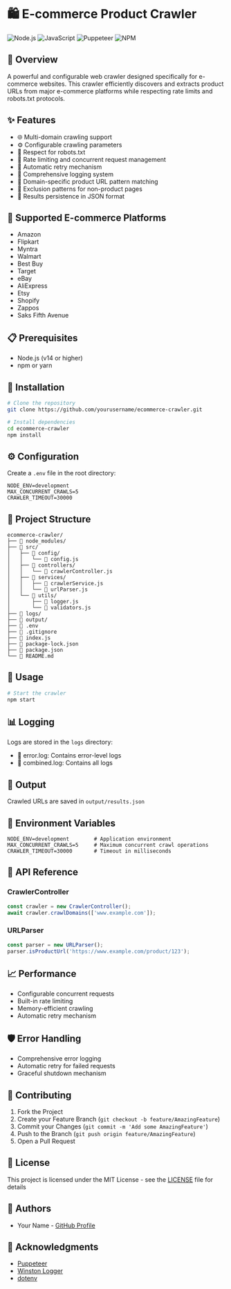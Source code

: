

# 🛍️ E-commerce Product Crawler

![Node.js](https://img.shields.io/badge/Node.js-43853D?style=for-the-badge&logo=node.js&logoColor=white)
![JavaScript](https://img.shields.io/badge/JavaScript-F7DF1E?style=for-the-badge&logo=javascript&logoColor=black)
![Puppeteer](https://img.shields.io/badge/Puppeteer-40B5A4?style=for-the-badge&logo=puppeteer&logoColor=white)
![NPM](https://img.shields.io/badge/NPM-%23CB3837.svg?style=for-the-badge&logo=npm&logoColor=white)

## 📖 Overview
A powerful and configurable web crawler designed specifically for e-commerce websites. This crawler efficiently discovers and extracts product URLs from major e-commerce platforms while respecting rate limits and robots.txt protocols.

## ✨ Features
- 🌐 Multi-domain crawling support
- ⚙️ Configurable crawling parameters
- 🤖 Respect for robots.txt
- 🚦 Rate limiting and concurrent request management
- 🔄 Automatic retry mechanism
- 📝 Comprehensive logging system
- 🎯 Domain-specific product URL pattern matching
- 🚫 Exclusion patterns for non-product pages
- 💾 Results persistence in JSON format

## 🛒 Supported E-commerce Platforms
- Amazon
- Flipkart
- Myntra
- Walmart
- Best Buy
- Target
- eBay
- AliExpress
- Etsy
- Shopify
- Zappos
- Saks Fifth Avenue

## 📋 Prerequisites
- Node.js (v14 or higher)
- npm or yarn

## 🚀 Installation
```bash
# Clone the repository
git clone https://github.com/yourusername/ecommerce-crawler.git

# Install dependencies
cd ecommerce-crawler
npm install
```

## ⚙️ Configuration
Create a `.env` file in the root directory:
```env
NODE_ENV=development
MAX_CONCURRENT_CRAWLS=5
CRAWLER_TIMEOUT=30000
```

## 📂 Project Structure
```
ecommerce-crawler/
├── 📁 node_modules/
├── 📁 src/
│   ├── 📁 config/
│   │   └── 📄 config.js
│   ├── 📁 controllers/
│   │   └── 📄 crawlerController.js
│   ├── 📁 services/
│   │   ├── 📄 crawlerService.js
│   │   └── 📄 urlParser.js
│   └── 📁 utils/
│       ├── 📄 logger.js
│       └── 📄 validators.js
├── 📁 logs/
├── 📁 output/
├── 📄 .env
├── 📄 .gitignore
├── 📄 index.js
├── 📄 package-lock.json
├── 📄 package.json
└── 📄 README.md
```

## 🔧 Usage
```bash
# Start the crawler
npm start

```

## 📊 Logging
Logs are stored in the `logs` directory:
- 📄 error.log: Contains error-level logs
- 📄 combined.log: Contains all logs

## 💾 Output
Crawled URLs are saved in `output/results.json`


## 📝 Environment Variables
```env
NODE_ENV=development        # Application environment
MAX_CONCURRENT_CRAWLS=5     # Maximum concurrent crawl operations
CRAWLER_TIMEOUT=30000       # Timeout in milliseconds
```

## 🚀 API Reference

### CrawlerController
```javascript
const crawler = new CrawlerController();
await crawler.crawlDomains(['www.example.com']);
```

### URLParser
```javascript
const parser = new URLParser();
parser.isProductUrl('https://www.example.com/product/123');
```

## 📈 Performance
- Configurable concurrent requests
- Built-in rate limiting
- Memory-efficient crawling
- Automatic retry mechanism

## 🛡️ Error Handling
- Comprehensive error logging
- Automatic retry for failed requests
- Graceful shutdown mechanism

## 🤝 Contributing
1. Fork the Project
2. Create your Feature Branch (`git checkout -b feature/AmazingFeature`)
3. Commit your Changes (`git commit -m 'Add some AmazingFeature'`)
4. Push to the Branch (`git push origin feature/AmazingFeature`)
5. Open a Pull Request

## 📝 License
This project is licensed under the MIT License - see the [LICENSE](LICENSE) file for details

## 👥 Authors
- Your Name - [GitHub Profile](https://github.com/yourusername)

## 🙏 Acknowledgments
- [Puppeteer](https://pptr.dev/)
- [Winston Logger](https://github.com/winstonjs/winston)
- [dotenv](https://github.com/motdotla/dotenv)
